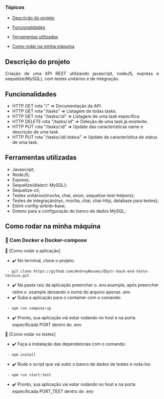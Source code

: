 ### Tópicos 

- [Descrição do projeto](#descrição-do-projeto)

- [Funcionalidades](#funcionalidades)

- [Ferramentas utilizadas](#ferramentas-utilizadas)

- [Como rodar na minha máquina](#como-rodar-na-minha-máquina)

## Descrição do projeto

<p align="justify">
 Criação de uma API REST utilizando javascript, nodeJS, express e sequelize(MySQL), com testes unitários e de integração.
</p>

## Funcionalidades

- HTTP GET rota "/" => Documentação da API. <br>
- HTTP GET rota "/tasks" => Listagem de todas tasks. <br>
- HTTP GET rota "/tasks/:id" => Listagem de uma task específica. <br>
- HTTP DELETE rota "/tasks/:id" => Deleção de uma task já existente. <br>
- HTTP PUT rota "/tasks/:id" => Update das características name e descrição de uma task. <br>
- HTTP PUT rota "/tasks/:id/:status" => Update da característica de status de uma task. <br>

## Ferramentas utilizadas

- Javascript;
- NodeJS;
- Express;
- Sequelize(dialect: MySQL);
- Sequelize-cli;
- Testes unitários(mocha, chai, sinon, sequelize-test-helpers);
- Testes de integração(nyc, mocha, chai, chai-http, database para testes);
- Eslint-config-airbnb-base;
- Dotenv para a configuração do banco de dados MySQL;

## Como rodar na minha máquina

### 🐳 Com Docker e Docker-compose

:small_blue_diamond: [Como rodar a aplicação] <br>
- :heavy_check_mark: No terminal, clone o projeto:
```
 - git clone https://github.com/AndreyNovaes/Ebytr-back-end-teste-tecnico.git
```
- :heavy_check_mark: Na pasta raiz da aplicação preencher o .env.example, após preencher retire o .example deixando o nome do arquivo apenas .env
- :heavy_check_mark: Suba a aplicação para o container com o comando:
```
 - npm run compose:up
```
- :heavy_check_mark: Pronto, sua aplicação vai estar rodando no host e na porta especificada PORT dentro do .env <br>

:small_blue_diamond: [Como rodar os testes] <br>
- :heavy_check_mark: Faça a instalação das dependencias com o comando:
```
 - npm install
```
- :heavy_check_mark: Rode o script que vai subir o banco de dados de testes e roda-los
```
 - npm run start:test
```
- :heavy_check_mark: Pronto, sua aplicação vai estar rodando no host e na porta especificada PORT_TEST dentro do .env <br>



 







